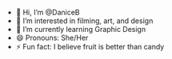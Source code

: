 - 👋 Hi, I’m @DaniceB
- 👀 I’m interested in filming, art, and design
- 🌱 I’m currently learning Graphic Design
- 😄 Pronouns: She/Her
- ⚡ Fun fact: I believe fruit is better than candy

<!---
DaniceB/DaniceB is a ✨ special ✨ repository because its `README.md` (this file) appears on your GitHub profile.
You can click the Preview link to take a look at your changes.
--->
